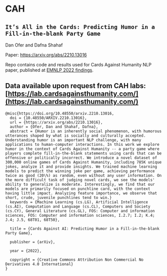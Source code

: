 # CAH
## `It’s All in the Cards: Predicting Humor in a Fill-in-the-blank Party Game`
Dan Ofer and Dafna Shahaf


Paper: https://arxiv.org/abs/2210.13016

Repo contains code and results used for Cards Against Humanity NLP paper, published at [EMNLP 2022 findings](https://preview.aclanthology.org/emnlp-22-ingestion/2022.findings-emnlp.394.pdf).

Data available upon request from CAH labs: [https://lab.cardsagainsthumanity.com/](https://lab.cardsagainsthumanity.com/)
----------------------------------------------------------------------------------------------------

```
@misc{https://doi.org/10.48550/arxiv.2210.13016,
  doi = {10.48550/ARXIV.2210.13016},  
  url = {https://arxiv.org/abs/2210.13016},
  author = {Ofer, Dan and Shahaf, Dafna},
  abstract = {Humor is an inherently social phenomenon, with humorous utterances shaped by what is socially and culturally accepted. Understanding humor is an important NLP challenge, with many applications to human-computer interactions. In this work we explore humor in the context of Cards Against Humanity -- a party game where players complete fill-in-the-blank statements using cards that can be offensive or politically incorrect. We introduce a novel dataset of 300,000 online games of Cards Against Humanity, including 785K unique jokes, analyze it and provide insights. We trained machine learning models to predict the winning joke per game, achieving performance twice as good (20\%) as random, even without any user information. On the more difficult task of judging novel cards, we see the models' ability to generalize is moderate. Interestingly, we find that our models are primarily focused on punchline card, with the context having little impact. Analyzing feature importance, we observe that short, crude, juvenile punchlines tend to win.}
  keywords = {Machine Learning (cs.LG), Artificial Intelligence (cs.AI), Computation and Language (cs.CL), Computers and Society (cs.CY), General Literature (cs.GL), FOS: Computer and information sciences, FOS: Computer and information sciences, I.2.7; I.2; K.4; J.4; J.5, 68T01, 68T50},
  
  title = {Cards Against AI: Predicting Humor in a Fill-in-the-blank Party Game},
  
  publisher = {arXiv},
  
  year = {2022},
  
  copyright = {Creative Commons Attribution Non Commercial No Derivatives 4.0 International}
}
```
